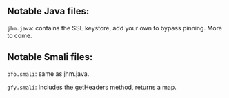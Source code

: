 ## Notable Java files:

`jhm.java`: contains the SSL keystore, add your own to bypass pinning.
More to come.

## Notable Smali files:

`bfo.smali`: same as jhm.java.

`gfy.smali`: Includes the getHeaders method, returns a map.